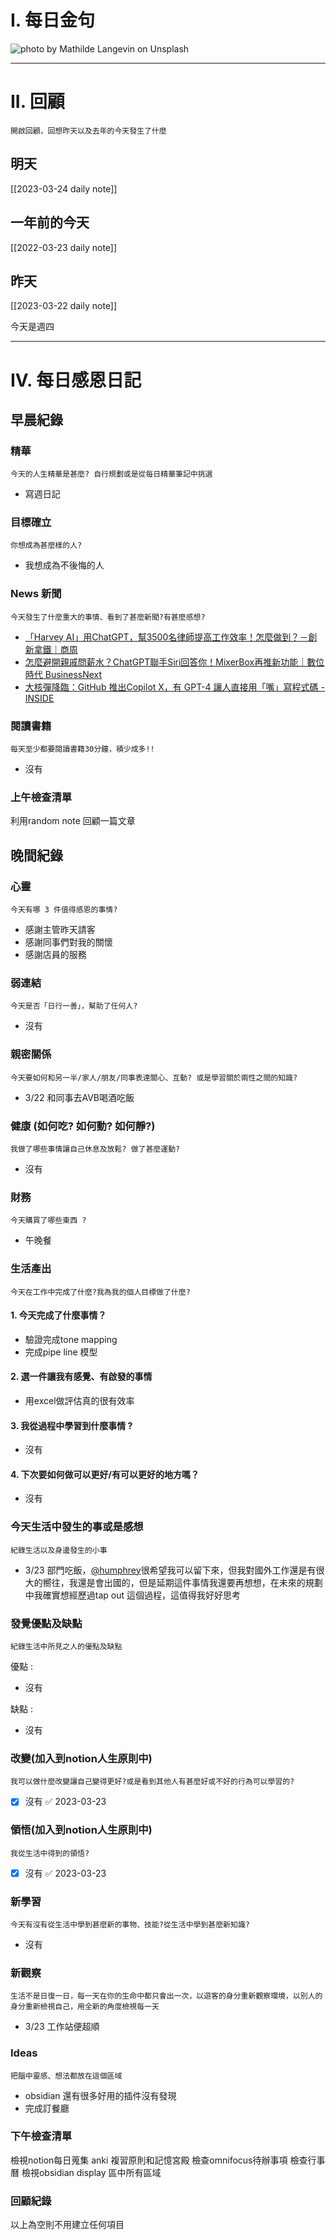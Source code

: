 # I. 每日金句
![photo by Mathilde Langevin on Unsplash](https://images.unsplash.com/photo-1678059231366-fb26c04ee7b1?crop=entropy&cs=tinysrgb&fm=jpg&ixid=MnwzNjM5Nzd8MHwxfHJhbmRvbXx8fHx8fHx8fDE2Nzk1MjY5OTY&ixlib=rb-4.0.3&q=80&w=1920&h=1080) 

---

# II. 回顧
```note-brown
開啟回顧，回想昨天以及去年的今天發生了什麼
```

## 明天
[[2023-03-24 daily note]]

## 一年前的今天
[[2022-03-23 daily note]]

## 昨天
[[2023-03-22 daily note]] 

今天是週四

---
# IV. 每日感恩日記
## 早晨紀錄
### 精華
```note-brown
今天的人生精華是甚麼? 自行規劃或是從每日精華筆記中挑選
```
- 寫週日記

### 目標確立
```note-brown
你想成為甚麼樣的人?
```
- 我想成為不後悔的人

### News 新聞
```note-brown
今天發生了什麼重大的事情、看到了甚麼新聞?有甚麼感想?
```
- [「Harvey AI」用ChatGPT，幫3500名律師提高工作效率！怎麼做到？－創新拿鐵｜商周](https://www.businessweekly.com.tw/international/blog/3011936)
- [怎麼避開親戚問薪水？ChatGPT聯手Siri回答你！MixerBox再推新功能｜數位時代 BusinessNext](https://www.bnext.com.tw/article/74513/mixerbox-chatai-chatgpt-w-siri)
- [大核彈降臨：GitHub 推出Copilot X，有 GPT-4 讓人直接用「嘴」寫程式碼 - INSIDE](https://www.inside.com.tw/article/31101-github-copilot-x-gpt-4-code-chat-voice-support)

### 閱讀書籍
```note-brown
每天至少都要閱讀書籍30分鐘，積少成多!!
```
- 沒有

### 上午檢查清單
利用random note 回顧一篇文章

## 晚間紀錄
### 心靈
```note-brown
今天有哪 3 件值得感恩的事情?
```
- 感謝主管昨天請客
- 感謝同事們對我的關懷
- 感謝店員的服務

### 弱連結
```note-brown
今天是否「日行一善」，幫助了任何人?
```
- 沒有

### 親密關係
```note-brown
今天要如何和另一半/家人/朋友/同事表達關心、互動? 或是學習關於兩性之間的知識?
```
- 3/22 和同事去AVB喝酒吃飯

### 健康 (如何吃? 如何動? 如何靜?)
```note-brown
我做了哪些事情讓自己休息及放鬆? 做了甚麼運動?
```
- 沒有

### 財務
```note-brown
今天購買了哪些東西 ?
```
- 午晚餐

### 生活產出
```note-brown
今天在工作中完成了什麼?我為我的個人目標做了什麼?
```
#### 1. 今天完成了什麼事情？ 
- 驗證完成tone mapping 
- 完成pipe line 模型

#### 2. 選一件讓我有感覺、有啟發的事情 
- 用excel做評估真的很有效率

#### 3. 我從過程中學習到什麼事情 ? 
- 沒有

#### 4. 下次要如何做可以更好/有可以更好的地方嗎？
- 沒有

### 今天生活中發生的事或是感想
```note-brown
紀錄生活以及身邊發生的小事
```
- 3/23 部門吃飯，[@humphrey](@humphrey.md)很希望我可以留下來，但我對國外工作還是有很大的嚮往，我還是會出國的，但是延期這件事情我還要再想想，在未來的規劃中我確實想經歷過tap out 這個過程，這值得我好好思考

### 發覺優點及缺點
```note-brown
紀錄生活中所見之人的優點及缺點
```
優點 : 
- 沒有

缺點 : 
- 沒有

### 改變(加入到notion人生原則中)
```note-brown
我可以做什麼改變讓自己變得更好?或是看到其他人有甚麼好或不好的行為可以學習的?
```
- [x] 沒有 ✅ 2023-03-23

### 領悟(加入到notion人生原則中)
```note-brown
我從生活中得到的領悟?
```
- [x] 沒有 ✅ 2023-03-23

### 新學習
```note-brown
今天有沒有從生活中學到甚麼新的事物、技能?從生活中學到甚麼新知識?
```
- 沒有

### 新觀察
```note-brown
生活不是日復一日，每一天在你的生命中都只會出一次，以遊客的身分重新觀察環境，以別人的身分重新檢視自己，用全新的角度檢視每一天
```
- 3/23 工作站便超順

### Ideas
```note-brown
把腦中靈感、想法都放在這個區域
```
- obsidian 還有很多好用的插件沒有發現
- 完成訂餐廳

### 下午檢查清單
檢視notion每日蒐集
anki 複習原則和記憶宮殿
檢查omnifocus待辦事項
檢查行事曆
檢視obsidian display 區中所有區域

### 回顧紀錄


以上為空則不用建立任何項目



